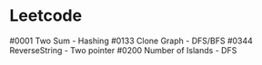 # Leetcode

#0001 Two Sum - Hashing
#0133 Clone Graph - DFS/BFS 
#0344 ReverseString - Two pointer
#0200 Number of Islands - DFS
